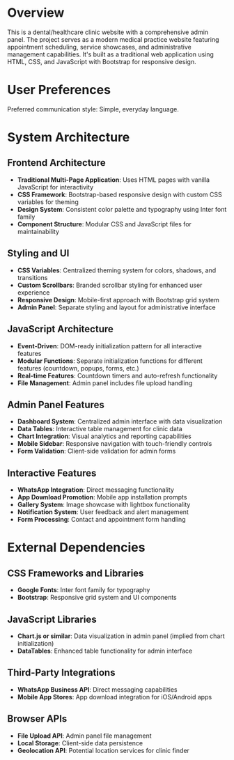 # Overview

This is a dental/healthcare clinic website with a comprehensive admin panel. The project serves as a modern medical practice website featuring appointment scheduling, service showcases, and administrative management capabilities. It's built as a traditional web application using HTML, CSS, and JavaScript with Bootstrap for responsive design.

# User Preferences

Preferred communication style: Simple, everyday language.

# System Architecture

## Frontend Architecture
- **Traditional Multi-Page Application**: Uses HTML pages with vanilla JavaScript for interactivity
- **CSS Framework**: Bootstrap-based responsive design with custom CSS variables for theming
- **Design System**: Consistent color palette and typography using Inter font family
- **Component Structure**: Modular CSS and JavaScript files for maintainability

## Styling and UI
- **CSS Variables**: Centralized theming system for colors, shadows, and transitions
- **Custom Scrollbars**: Branded scrollbar styling for enhanced user experience
- **Responsive Design**: Mobile-first approach with Bootstrap grid system
- **Admin Panel**: Separate styling and layout for administrative interface

## JavaScript Architecture
- **Event-Driven**: DOM-ready initialization pattern for all interactive features
- **Modular Functions**: Separate initialization functions for different features (countdown, popups, forms, etc.)
- **Real-time Features**: Countdown timers and auto-refresh functionality
- **File Management**: Admin panel includes file upload handling

## Admin Panel Features
- **Dashboard System**: Centralized admin interface with data visualization
- **Data Tables**: Interactive table management for clinic data
- **Chart Integration**: Visual analytics and reporting capabilities
- **Mobile Sidebar**: Responsive navigation with touch-friendly controls
- **Form Validation**: Client-side validation for admin forms

## Interactive Features
- **WhatsApp Integration**: Direct messaging functionality
- **App Download Promotion**: Mobile app installation prompts
- **Gallery System**: Image showcase with lightbox functionality
- **Notification System**: User feedback and alert management
- **Form Processing**: Contact and appointment form handling

# External Dependencies

## CSS Frameworks and Libraries
- **Google Fonts**: Inter font family for typography
- **Bootstrap**: Responsive grid system and UI components

## JavaScript Libraries
- **Chart.js or similar**: Data visualization in admin panel (implied from chart initialization)
- **DataTables**: Enhanced table functionality for admin interface

## Third-Party Integrations
- **WhatsApp Business API**: Direct messaging capabilities
- **Mobile App Stores**: App download integration for iOS/Android apps

## Browser APIs
- **File Upload API**: Admin panel file management
- **Local Storage**: Client-side data persistence
- **Geolocation API**: Potential location services for clinic finder